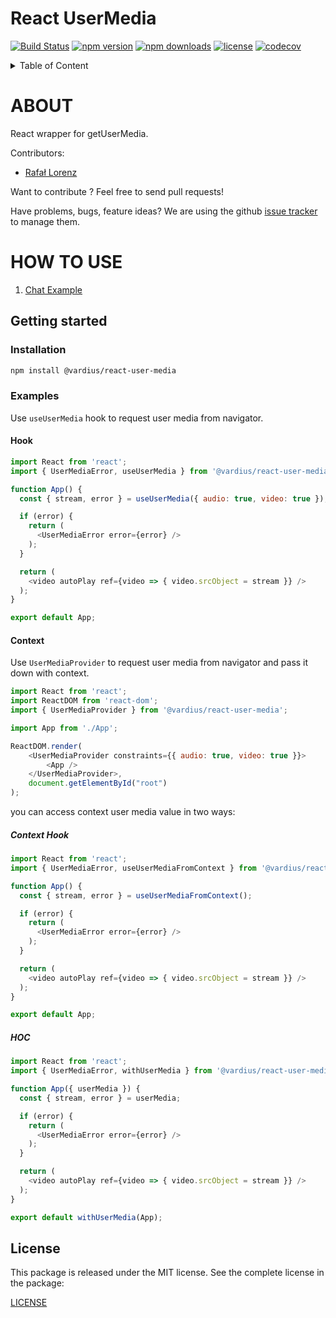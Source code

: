 React UserMedia
================
[![Build Status](https://travis-ci.org/vardius/react-user-media.svg?branch=master)](https://travis-ci.org/vardius/react-user-media)
[![npm version](https://img.shields.io/npm/v/react-user-media.svg)](https://www.npmjs.com/package/react-user-media)
[![npm downloads](https://img.shields.io/npm/dm/react-user-media.svg)](https://www.npmjs.com/package/react-user-media)
[![license](https://img.shields.io/github/license/vardius/react-user-media.svg)](LICENSE)
[![codecov](https://codecov.io/gh/vardius/react-user-media/branch/master/graph/badge.svg)](https://codecov.io/gh/vardius/react-user-media)

<details>
  <summary>Table of Content</summary>

<!-- toc -->
- [About](#about)
- [How to use](#how-to-use)
  - [Installation](#installation)
  - [Examples](#examples)
    - [Hook](#hook)
    - [Context](#context)
      - [Context Hook](#context-hook)
      - [HOC](#hoc)
- [License](#license)
<!-- tocstop -->

</details>

ABOUT
==================================================
React wrapper for getUserMedia.

Contributors:

* [Rafał Lorenz](http://rafallorenz.com)

Want to contribute ? Feel free to send pull requests!

Have problems, bugs, feature ideas?
We are using the github [issue tracker](https://github.com/vardius/react-user-media/issues) to manage them.

<!-- ![Dashboard](../master/.github/kubernetes-dashboard-overview.png)
![Dashboard](../master/.github/kubernetes-dashboard-pods.png) -->

HOW TO USE
==================================================

1. [Chat Example](https://github.com/vardius/react-webrtc-chat)

## Getting started
### Installation
```bash
npm install @vardius/react-user-media
```
### Examples
Use `useUserMedia` hook to request user media from navigator.
#### Hook
```javascript
import React from 'react';
import { UserMediaError, useUserMedia } from '@vardius/react-user-media';

function App() {
  const { stream, error } = useUserMedia({ audio: true, video: true });

  if (error) {
    return (
      <UserMediaError error={error} />
    );
  }

  return (
    <video autoPlay ref={video => { video.srcObject = stream }} />
  );
}

export default App;
```
#### Context
Use `UserMediaProvider` to request user media from navigator and pass it down with context.
```javascript
import React from 'react';
import ReactDOM from 'react-dom';
import { UserMediaProvider } from '@vardius/react-user-media';

import App from './App';

ReactDOM.render(
    <UserMediaProvider constraints={{ audio: true, video: true }}>
        <App />
    </UserMediaProvider>,
    document.getElementById("root")
);
```
you can access context user media value in two ways:
##### Context Hook
```javascript
import React from 'react';
import { UserMediaError, useUserMediaFromContext } from '@vardius/react-user-media';

function App() {
  const { stream, error } = useUserMediaFromContext();

  if (error) {
    return (
      <UserMediaError error={error} />
    );
  }

  return (
    <video autoPlay ref={video => { video.srcObject = stream }} />
  );
}

export default App;
```
##### HOC
```javascript
import React from 'react';
import { UserMediaError, withUserMedia } from '@vardius/react-user-media';

function App({ userMedia }) {
  const { stream, error } = userMedia;

  if (error) {
    return (
      <UserMediaError error={error} />
    );
  }

  return (
    <video autoPlay ref={video => { video.srcObject = stream }} />
  );
}

export default withUserMedia(App);
```

License
-------

This package is released under the MIT license. See the complete license in the package:

[LICENSE](LICENSE.md)
